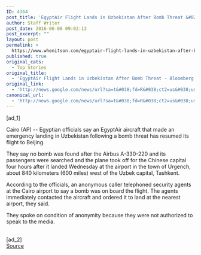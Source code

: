 ```yaml
---
ID: 4364
post_title: 'EgyptAir Flight Lands in Uzbekistan After Bomb Threat &#8211; Bloomberg'
author: Staff Writer
post_date: 2016-06-08 09:02:13
post_excerpt: ""
layout: post
permalink: >
  https://www.whenitson.com/egyptair-flight-lands-in-uzbekistan-after-bomb-threat-bloomberg/
published: true
original_cats:
  - Top Stories
original_title:
  - 'EgyptAir Flight Lands in Uzbekistan After Bomb Threat - Bloomberg'
original_link:
  - 'http://news.google.com/news/url?sa=t&#038;fd=R&#038;ct2=us&#038;usg=AFQjCNElLuLHrgFUMTHea1YQo-6lQlRtDg&#038;clid=c3a7d30bb8a4878e06b80cf16b898331&#038;cid=52779129297033&#038;ei=Kd5XV-jpCeW8wAHu1KTYDg&#038;url=http://www.bloomberg.com/news/articles/2016-06-08/urgent-egyptair-flight-lands-in-uzbekistan-after-bomb-threat'
canonical_url:
  - 'http://news.google.com/news/url?sa=t&#038;fd=R&#038;ct2=us&#038;usg=AFQjCNElLuLHrgFUMTHea1YQo-6lQlRtDg&#038;clid=c3a7d30bb8a4878e06b80cf16b898331&#038;cid=52779129297033&#038;ei=Kd5XV-jpCeW8wAHu1KTYDg&#038;url=http://www.bloomberg.com/news/articles/2016-06-08/urgent-egyptair-flight-lands-in-uzbekistan-after-bomb-threat'
---
```

 [ad_1]
<br><div readability="44.20170109356"> <p>Cairo (AP) -- Egyptian officials say an EgyptAir aircraft that made an emergency landing in Uzbekistan following a bomb threat has resumed its flight to Beijing.</p>
<p>They say no bomb was found after the Airbus A-330-220 and its passengers were searched and the plane took off for the Chinese capital four hours after it landed Wednesday at the airport in the town of Urgench, about 840 kilometers (600 miles) west of the Uzbek capital, Tashkent.</p>
<p>According to the officials, an anonymous caller telephoned security agents at the Cairo airport to say a bomb was on board the flight. The agents immediately contacted the aircraft and ordered it to land at the nearest airport, they said.</p>
<p>They spoke on condition of anonymity because they were not authorized to speak to the media.</p>
 </div>
<br>[ad_2]
<br><a href="http://news.google.com/news/url?sa=t&#038;fd=R&#038;ct2=us&#038;usg=AFQjCNElLuLHrgFUMTHea1YQo-6lQlRtDg&#038;clid=c3a7d30bb8a4878e06b80cf16b898331&#038;cid=52779129297033&#038;ei=Kd5XV-jpCeW8wAHu1KTYDg&#038;url=http://www.bloomberg.com/news/articles/2016-06-08/urgent-egyptair-flight-lands-in-uzbekistan-after-bomb-threat">Source </a>